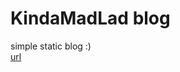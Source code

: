 # KindaMadLad blog
simple static blog :)     
[url](https://t-88.github.io/KindaMadLad-blog.github.io/)